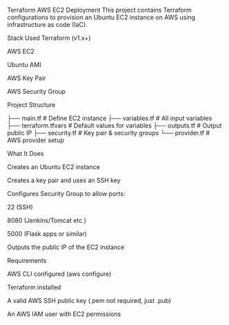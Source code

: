 Terraform AWS EC2 Deployment
This project contains Terraform configurations to provision an Ubuntu EC2 instance on AWS using infrastructure as code (IaC).

Stack Used
Terraform (v1.x+)

AWS EC2

Ubuntu AMI

AWS Key Pair

AWS Security Group

Project Structure

├── main.tf                # Define EC2 instance
├── variables.tf           # All input variables
├── terraform.tfvars       # Default values for variables
├── outputs.tf             # Output public IP
├── security.tf            # Key pair & security groups
└── provider.tf            # AWS provider setup


 What It Does

 
Creates an Ubuntu EC2 instance

Creates a key pair and uses an SSH key

Configures Security Group to allow ports:

22 (SSH)

8080 (Jenkins/Tomcat etc.)

5000 (Flask apps or similar)

Outputs the public IP of the EC2 instance



Requirements

AWS CLI configured (aws configure)

Terraform installed

A valid AWS SSH public key (.pem not required, just .pub)

An AWS IAM user with EC2 permissions


